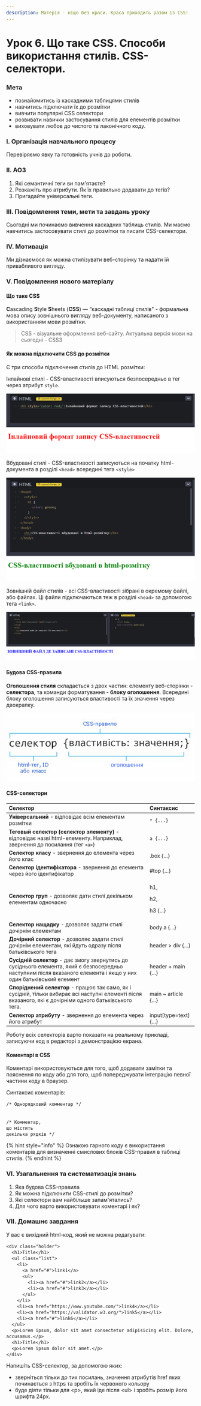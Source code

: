 ```yaml
---
description: Матерія - ніщо без краси. Краса приходить разом із CSS!
---
```


# Урок 6. Що таке CSS. Способи використання стилів. CSS-селектори.

### Мета

* познайомитись із каскадними таблицями стилів
* навчитись підключати їх до розмітки
* вивчити популярні CSS селектори
* розвивати навички застосування стилів для елементів розмітки
* виховувати любов до чистого та лаконічного коду.

### І. Організація навчального процесу

Перевіряємо явку та готовність учнів до роботи.

### ІІ. АОЗ

1. Які семантичні теги ви пам'ятаєте?
2. Розкажіть про атрибути. Як їх правильно додавати до тегів?
3. Пригадайте універсальні теги.

### III. Повідомлення теми, мети та завдань уроку

Сьогодні ми починаємо вивчення каскадних таблиць стилів. Ми маємо навчитись застосовувати стилі до розмітки та писати CSS-селектори.

### IV. Мотивація

Ми дізнаємося як можна стилізувати веб-сторінку та надати їй привабливого вигляду.

### V. Повідомлення нового матеріалу

#### **Що таке** CSS

**C**ascading **S**tyle **S**heets \(**CSS**\) — “каскадні таблиці стилів" - формальна мова опису зовнішнього вигляду веб-документу, написаного з використанням мови розмітки.

> CSS - візуальне оформлення веб-сайту. Актуальна версія мови на сьогодні - CSS3

#### Як можна підключити CSS до розмітки

Є три способи підключення стилів до HTML розмітки:

Інлайнові стилі - CSS-властивості вписуються безпосередньо в тег через атрибут `style`.

![&#x406;&#x43D;&#x43B;&#x430;&#x439;&#x43D;&#x43E;&#x432;&#x456; &#x441;&#x442;&#x438;&#x43B;&#x456;](.gitbook/assets/image%20%284%29.png)

Вбудовані стилі - CSS-властивості записуються на початку html-документа в розділі `<head>` всередині тега `<style>`

![&#x412;&#x431;&#x443;&#x434;&#x43E;&#x432;&#x430;&#x43D;&#x456; &#x441;&#x442;&#x438;&#x43B;&#x456;](.gitbook/assets/image%20%285%29.png)

Зовнішній файл стилів - всі CSS-властивості зібрані в окремому файлі, або файлах. Ці файли підключаються теж в розділі `<head>` за допомогою тега `<link>`.

![&#x417;&#x43E;&#x432;&#x43D;&#x456;&#x448;&#x43D;&#x456;&#x439; &#x444;&#x430;&#x439;&#x43B; &#x441;&#x442;&#x438;&#x43B;&#x456;&#x432;](.gitbook/assets/image%20%282%29.png)

#### Будова CSS-правила

**Оголошення стиля** складається з двох частин: елементу веб-сторінки - **селектора**, та команди форматування - **блоку оголошення**. Всередині блоку оголошення записуються властивості та їх значення через двокрапку.

![](.gitbook/assets/css-rule.jpg)

#### CSS-селектори

<table>
  <thead>
    <tr>
      <th style="text-align:left">&#x421;&#x435;&#x43B;&#x435;&#x43A;&#x442;&#x43E;&#x440;</th>
      <th style="text-align:left">&#x421;&#x438;&#x43D;&#x442;&#x430;&#x43A;&#x441;&#x438;&#x441;</th>
    </tr>
  </thead>
  <tbody>
    <tr>
      <td style="text-align:left"><b>&#x423;&#x43D;&#x456;&#x432;&#x435;&#x440;&#x441;&#x430;&#x43B;&#x44C;&#x43D;&#x438;&#x439; </b>-
        &#x432;&#x456;&#x434;&#x43F;&#x43E;&#x432;&#x456;&#x434;&#x430;&#x454;
        &#x432;&#x441;&#x456;&#x43C; &#x435;&#x43B;&#x435;&#x43C;&#x435;&#x43D;&#x442;&#x430;&#x43C;
        &#x440;&#x43E;&#x437;&#x43C;&#x456;&#x442;&#x43A;&#x438;</td>
      <td style="text-align:left"> <code>* {...}</code>
      </td>
    </tr>
    <tr>
      <td style="text-align:left"><b>&#x422;&#x435;&#x433;&#x43E;&#x432;&#x44B;&#x439; &#x441;&#x435;&#x43B;&#x435;&#x43A;&#x442;&#x43E;&#x440; (&#x441;&#x435;&#x43B;&#x435;&#x43A;&#x442;&#x43E;&#x440; &#x44D;&#x43B;&#x435;&#x43C;&#x435;&#x43D;&#x442;&#x443;)</b> -
        &#x432;&#x456;&#x434;&#x43F;&#x43E;&#x432;&#x456;&#x434;&#x430;&#x454;
        &#x43D;&#x430;&#x437;&#x432;&#x456; html-&#x435;&#x43B;&#x435;&#x43C;&#x435;&#x43D;&#x442;&#x443;.
        &#x41D;&#x430;&#x43F;&#x440;&#x438;&#x43A;&#x43B;&#x430;&#x434;, &#x437;&#x432;&#x435;&#x440;&#x43D;&#x435;&#x43D;&#x43D;&#x44F;
        &#x434;&#x43E; &#x43F;&#x43E;&#x441;&#x438;&#x43B;&#x430;&#x43D;&#x43D;&#x44F;
        (&#x442;&#x435;&#x433; <code>&lt;a&gt;</code>)</td>
      <td style="text-align:left"><code>a {...}</code>
      </td>
    </tr>
    <tr>
      <td style="text-align:left"><b>&#x421;&#x435;&#x43B;&#x435;&#x43A;&#x442;&#x43E;&#x440; &#x43A;&#x43B;&#x430;&#x441;&#x443;</b> -
        &#x437;&#x432;&#x435;&#x440;&#x43D;&#x435;&#x43D;&#x43D;&#x44F; &#x434;&#x43E;
        &#x435;&#x43B;&#x435;&#x43C;&#x435;&#x43D;&#x442;&#x430; &#x447;&#x435;&#x440;&#x435;&#x437;
        &#x439;&#x43E;&#x433;&#x43E; &#x43A;&#x43B;&#x430;&#x441;</td>
      <td style="text-align:left">.box {...}</td>
    </tr>
    <tr>
      <td style="text-align:left"><b>&#x421;&#x435;&#x43B;&#x435;&#x43A;&#x442;&#x43E;&#x440; &#x456;&#x434;&#x435;&#x43D;&#x442;&#x438;&#x444;&#x456;&#x43A;&#x430;&#x442;&#x43E;&#x440;&#x430;</b> -
        &#x437;&#x432;&#x435;&#x440;&#x43D;&#x435;&#x43D;&#x43D;&#x44F; &#x434;&#x43E;
        &#x435;&#x43B;&#x435;&#x43C;&#x435;&#x43D;&#x442;&#x430; &#x447;&#x435;&#x440;&#x435;&#x437;
        &#x439;&#x43E;&#x433;&#x43E; &#x456;&#x434;&#x435;&#x43D;&#x442;&#x438;&#x444;&#x456;&#x43A;&#x430;&#x442;&#x43E;&#x440;</td>
      <td
      style="text-align:left">#top {...}</td>
    </tr>
    <tr>
      <td style="text-align:left"><b>&#x421;&#x435;&#x43B;&#x435;&#x43A;&#x442;&#x43E;&#x440; &#x433;&#x440;&#x443;&#x43F;</b> -
        &#x434;&#x43E;&#x437;&#x432;&#x43E;&#x43B;&#x44F;&#x454; &#x434;&#x430;&#x442;&#x438;
        &#x441;&#x442;&#x438;&#x43B;&#x456; &#x434;&#x435;&#x43A;&#x456;&#x43B;&#x44C;&#x43A;&#x43E;&#x43C;
        &#x435;&#x43B;&#x435;&#x43C;&#x435;&#x43D;&#x442;&#x430;&#x43C; &#x43E;&#x434;&#x43D;&#x43E;&#x447;&#x430;&#x441;&#x43D;&#x43E;</td>
      <td
      style="text-align:left">
        <p>h1,</p>
        <p>h2,</p>
        <p>h3 {...}</p>
        </td>
    </tr>
    <tr>
      <td style="text-align:left"><b>&#x421;&#x435;&#x43B;&#x435;&#x43A;&#x442;&#x43E;&#x440; &#x43D;&#x430;&#x449;&#x430;&#x434;&#x43A;&#x443;</b> -
        &#x434;&#x43E;&#x437;&#x432;&#x43E;&#x43B;&#x44F;&#x454; &#x437;&#x430;&#x434;&#x430;&#x442;&#x438;
        &#x441;&#x442;&#x438;&#x43B;&#x456; &#x434;&#x43E;&#x447;&#x456;&#x440;&#x43D;&#x456;&#x43C;
        &#x435;&#x43B;&#x435;&#x43C;&#x435;&#x43D;&#x442;&#x430;&#x43C;</td>
      <td
      style="text-align:left">body a {...}</td>
    </tr>
    <tr>
      <td style="text-align:left"><b>&#x414;&#x43E;&#x447;&#x456;&#x440;&#x43D;&#x438;&#x439; &#x441;&#x435;&#x43B;&#x435;&#x43A;&#x442;&#x43E;&#x440;</b> -
        &#x434;&#x43E;&#x437;&#x432;&#x43E;&#x43B;&#x44F;&#x454; &#x437;&#x430;&#x434;&#x430;&#x442;&#x438;
        &#x441;&#x442;&#x438;&#x43B;&#x456; &#x434;&#x43E;&#x447;&#x456;&#x440;&#x43D;&#x456;&#x43C;
        &#x435;&#x43B;&#x435;&#x43C;&#x435;&#x43D;&#x442;&#x430;&#x43C;, &#x44F;&#x43A;&#x456;
        &#x439;&#x434;&#x443;&#x442;&#x44C; &#x43E;&#x434;&#x440;&#x430;&#x437;&#x443;
        &#x43F;&#x456;&#x441;&#x43B;&#x44F; &#x431;&#x430;&#x442;&#x44C;&#x43A;&#x456;&#x432;&#x441;&#x44C;&#x43A;&#x43E;&#x433;&#x43E;
        &#x442;&#x435;&#x433;&#x430;</td>
      <td style="text-align:left">header &gt; div {...}</td>
    </tr>
    <tr>
      <td style="text-align:left"><b>&#x421;&#x443;&#x441;&#x456;&#x434;&#x43D;&#x456;&#x439; &#x441;&#x435;&#x43B;&#x435;&#x43A;&#x442;&#x43E;&#x440;</b> -
        &#x434;&#x430;&#x454; &#x437;&#x43C;&#x43E;&#x433;&#x443; &#x437;&#x432;&#x435;&#x440;&#x43D;&#x443;&#x442;&#x438;&#x441;&#x44C;
        &#x434;&#x43E; &#x441;&#x443;&#x441;&#x456;&#x434;&#x43D;&#x44C;&#x43E;&#x433;&#x43E;
        &#x435;&#x43B;&#x435;&#x43C;&#x435;&#x43D;&#x442;&#x430;, &#x44F;&#x43A;&#x438;&#x439;
        &#x454; &#x431;&#x435;&#x437;&#x43F;&#x43E;&#x441;&#x435;&#x440;&#x435;&#x434;&#x43D;&#x44C;&#x43E;
        &#x43D;&#x430;&#x441;&#x442;&#x443;&#x43F;&#x43D;&#x438;&#x43C; &#x43F;&#x456;&#x441;&#x43B;&#x44F;
        &#x432;&#x43A;&#x430;&#x437;&#x430;&#x43D;&#x43E;&#x433;&#x43E; &#x435;&#x43B;&#x435;&#x43C;&#x435;&#x43D;&#x442;&#x430;
        &#x456; &#x44F;&#x43A;&#x449;&#x43E; &#x443; &#x43D;&#x438;&#x445; &#x43E;&#x434;&#x438;&#x43D;
        &#x431;&#x430;&#x442;&#x44C;&#x43A;&#x456;&#x432;&#x441;&#x44C;&#x43A;&#x438;&#x439;
        &#x435;&#x43B;&#x435;&#x43C;&#x435;&#x43D;&#x442;</td>
      <td style="text-align:left">header + main {...}</td>
    </tr>
    <tr>
      <td style="text-align:left"><b>&#x421;&#x43F;&#x43E;&#x440;&#x456;&#x434;&#x43D;&#x435;&#x43D;&#x438;&#x439; &#x441;&#x435;&#x43B;&#x435;&#x43A;&#x442;&#x43E;&#x440;</b> -
        &#x43F;&#x440;&#x430;&#x446;&#x44E;&#x454; &#x442;&#x430;&#x43A; &#x441;&#x430;&#x43C;&#x43E;,
        &#x44F;&#x43A; &#x456; &#x441;&#x443;&#x441;&#x456;&#x434;&#x43D;&#x456;&#x439;,
        &#x442;&#x456;&#x43B;&#x44C;&#x43A;&#x438; &#x432;&#x438;&#x431;&#x438;&#x440;&#x430;&#x454;
        &#x432;&#x441;&#x456; &#x43D;&#x430;&#x441;&#x442;&#x443;&#x43F;&#x43D;&#x456;
        &#x435;&#x43B;&#x435;&#x43C;&#x435;&#x43D;&#x442;&#x456; &#x43F;&#x456;&#x441;&#x43B;&#x44F;
        &#x432;&#x43A;&#x430;&#x437;&#x430;&#x43D;&#x43E;&#x433;&#x43E;, &#x44F;&#x43A;&#x456;
        &#x454; &#x434;&#x43E;&#x447;&#x456;&#x440;&#x43D;&#x456;&#x43C;&#x438;
        &#x43E;&#x434;&#x43D;&#x43E;&#x433;&#x43E; &#x431;&#x430;&#x442;&#x44C;&#x43A;&#x456;&#x432;&#x441;&#x44C;&#x43A;&#x43E;&#x433;&#x43E;
        &#x442;&#x435;&#x433;&#x430;.</td>
      <td style="text-align:left">main ~ article {...}</td>
    </tr>
    <tr>
      <td style="text-align:left"><b>&#x421;&#x435;&#x43B;&#x435;&#x43A;&#x442;&#x43E;&#x440; &#x430;&#x442;&#x440;&#x438;&#x431;&#x443;&#x442;&#x443;</b> -
        &#x437;&#x432;&#x435;&#x440;&#x43D;&#x435;&#x43D;&#x43D;&#x44F; &#x434;&#x43E;
        &#x435;&#x43B;&#x435;&#x43C;&#x435;&#x43D;&#x442;&#x430; &#x447;&#x435;&#x440;&#x435;&#x437;
        &#x439;&#x43E;&#x433;&#x43E; &#x430;&#x442;&#x440;&#x438;&#x431;&#x443;&#x442;</td>
      <td
      style="text-align:left">input[type=text] {...}</td>
    </tr>
  </tbody>
</table>

Роботу всіх селекторів варто показати на реальному прикладі, записуючи код в редакторі з демонстрацією екрана.

#### Коментарі в CSS

Коментарі використовуються для того, щоб додавати замітки та пояснення по коду або для того, щоб попереджувати інтеграцію певної частини коду в браузер.

Синтаксис коментарів:

```text
/* Однорядковий комментар */ 


/* Комментар, 
що містить 
декілька рядків */
```

{% hint style="info" %}
Ознакою гарного коду є використання коментарів для визначенні смислових блоків CSS-правил в таблиці стилів.
{% endhint %}

### VI. Узагальнення та систематизація знань

1. Яка будова CSS-правила
2. Як можна підключити CSS-стилі до розмітки?
3. Які селектори вам найбільше запам'ятались?
4. Для чого варто використовувати коментарі і як?

### VII. Домашнє завдання

У вас є вихідний html-код, який не можна редагувати:

```text
<div class="holder">
  <h1>Title</h1>
  <ul class="list">
    <li>
      <a href="#">link1</a>
      <ul>
        <li><a href="#">link2</a></li>
        <li><a href="#">link3</a></li>
      </ul>
    </li>
    <li><a href="https://www.youtube.com/">link4</a></li>
    <li><a href="https://validator.w3.org/">link5</a></li>
    <li><a href="#">link6</a></li>
  </ul>
  <p>Lorem ipsum, dolor sit amet consectetur adipisicing elit. Dolore, accusamus.</p>
  <h1>Title</h1>
  <p>Lorem ipsum dolor sit amet.</p>
</div>
```

Напишіть CSS-селектор, за допомогою яких:

* зверніться тільки до тих посилань, значення атрибутів href яких починається з https та зробіть їх червоного кольору
* буде діяти тільки для &lt;p&gt;, який іде після &lt;ul&gt; і зробіть розмір його шрифта 24рх.

